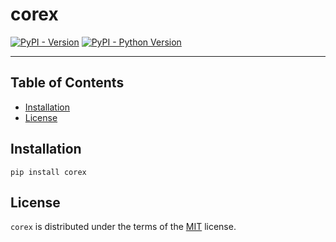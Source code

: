 # corex

[![PyPI - Version](https://img.shields.io/pypi/v/corex.svg)](https://pypi.org/project/corex)
[![PyPI - Python Version](https://img.shields.io/pypi/pyversions/corex.svg)](https://pypi.org/project/corex)

---

## Table of Contents

- [Installation](#installation)
- [License](#license)

## Installation

```console
pip install corex
```

## License

`corex` is distributed under the terms of the
[MIT](https://spdx.org/licenses/MIT.html) license.
